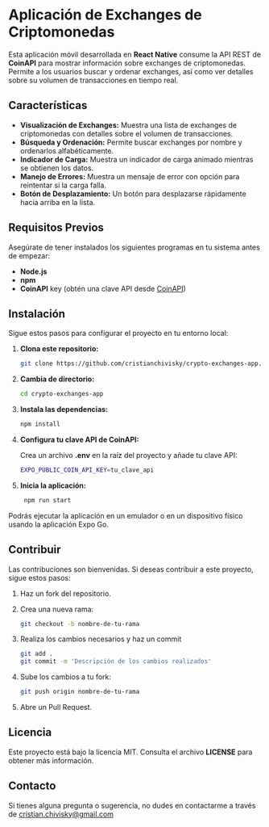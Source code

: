 # Aplicación de Exchanges de Criptomonedas

Esta aplicación móvil desarrollada en **React Native** consume la API REST de **CoinAPI** para mostrar información sobre exchanges de criptomonedas. Permite a los usuarios buscar y ordenar exchanges, así como ver detalles sobre su volumen de transacciones en tiempo real.

## Características

- **Visualización de Exchanges:** Muestra una lista de exchanges de criptomonedas con detalles sobre el volumen de transacciones.
- **Búsqueda y Ordenación:** Permite buscar exchanges por nombre y ordenarlos alfabéticamente.
- **Indicador de Carga:** Muestra un indicador de carga animado mientras se obtienen los datos.
- **Manejo de Errores:** Muestra un mensaje de error con opción para reintentar si la carga falla.
- **Botón de Desplazamiento:** Un botón para desplazarse rápidamente hacia arriba en la lista.

## Requisitos Previos

Asegúrate de tener instalados los siguientes programas en tu sistema antes de empezar:

- **Node.js** 
- **npm** 
- **CoinAPI** key (obtén una clave API desde [CoinAPI](https://www.coinapi.io/))

## Instalación

Sigue estos pasos para configurar el proyecto en tu entorno local:

1. **Clona este repositorio:**

   ```bash
   git clone https://github.com/cristianchivisky/crypto-exchanges-app.git
   ```

2. **Cambia de directorio:**

   ```bash
   cd crypto-exchanges-app
   ```

3. **Instala las dependencias:**

   ```bash
   npm install
   ```

4. **Configura tu clave API de CoinAPI:**

   Crea un archivo **.env** en la raíz del proyecto y añade tu clave API:

   ```bash
   EXPO_PUBLIC_COIN_API_KEY=tu_clave_api
   ```

2. **Inicia la aplicación:**

   ```bash
    npm run start
   ```

Podrás ejecutar la aplicación en un emulador o en un dispositivo físico usando la aplicación Expo Go.

## Contribuir

Las contribuciones son bienvenidas. Si deseas contribuir a este proyecto, sigue estos pasos:

1. Haz un fork del repositorio.

2. Crea una nueva rama:

   ```bash
   git checkout -b nombre-de-tu-rama
   ```

3. Realiza los cambios necesarios y haz un commit

   ```bash
   git add .
   git commit -m 'Descripción de los cambios realizados'
   ```

4. Sube los cambios a tu fork:

   ```bash
   git push origin nombre-de-tu-rama
   ```

5. Abre un Pull Request.


## Licencia

Este proyecto está bajo la licencia MIT. Consulta el archivo **LICENSE** para obtener más información.

## Contacto

Si tienes alguna pregunta o sugerencia, no dudes en contactarme a través de [cristian.chivisky@gmail.com](mailto:cristian.chivisky@gmail.com)